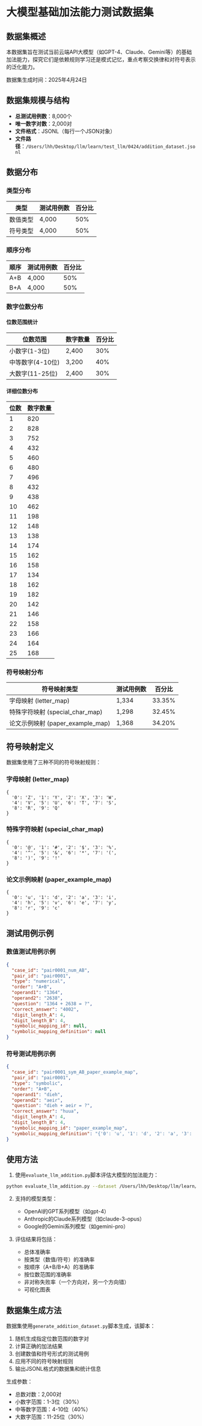 # 大模型基础加法能力测试数据集

## 数据集概述

本数据集旨在测试当前云端API大模型（如GPT-4、Claude、Gemini等）的基础加法能力，探究它们是依赖规则学习还是模式记忆，重点考察交换律和对符号表示的泛化能力。

数据集生成时间：2025年4月24日

## 数据集规模与结构

- **总测试用例数**：8,000个
- **唯一数字对数**：2,000对
- **文件格式**：JSONL（每行一个JSON对象）
- **文件路径**：`/Users/lhh/Desktop/llm/learn/test_llm/0424/addition_dataset.jsonl`

## 数据分布

### 类型分布

| 类型 | 测试用例数 | 百分比 |
|------|------------|--------|
| 数值类型 | 4,000 | 50% |
| 符号类型 | 4,000 | 50% |

### 顺序分布

| 顺序 | 测试用例数 | 百分比 |
|------|------------|--------|
| A+B | 4,000 | 50% |
| B+A | 4,000 | 50% |

### 数字位数分布

#### 位数范围统计

| 位数范围 | 数字数量 | 百分比 |
|----------|----------|--------|
| 小数字(1-3位) | 2,400 | 30% |
| 中等数字(4-10位) | 3,200 | 40% |
| 大数字(11-25位) | 2,400 | 30% |

#### 详细位数分布

| 位数 | 数字数量 |
|------|----------|
| 1 | 820 |
| 2 | 828 |
| 3 | 752 |
| 4 | 432 |
| 5 | 460 |
| 6 | 480 |
| 7 | 496 |
| 8 | 432 |
| 9 | 438 |
| 10 | 462 |
| 11 | 198 |
| 12 | 148 |
| 13 | 138 |
| 14 | 174 |
| 15 | 162 |
| 16 | 158 |
| 17 | 134 |
| 18 | 162 |
| 19 | 182 |
| 20 | 142 |
| 21 | 146 |
| 22 | 158 |
| 23 | 166 |
| 24 | 164 |
| 25 | 168 |

### 符号映射分布

| 符号映射类型 | 测试用例数 | 百分比 |
|--------------|------------|--------|
| 字母映射 (letter_map) | 1,334 | 33.35% |
| 特殊字符映射 (special_char_map) | 1,298 | 32.45% |
| 论文示例映射 (paper_example_map) | 1,368 | 34.20% |

## 符号映射定义

数据集使用了三种不同的符号映射规则：

### 字母映射 (letter_map)
```
{
  '0': 'Z', '1': 'Y', '2': 'X', '3': 'W', 
  '4': 'V', '5': 'U', '6': 'T', '7': 'S', 
  '8': 'R', '9': 'Q'
}
```

### 特殊字符映射 (special_char_map)
```
{
  '0': '@', '1': '#', '2': '$', '3': '%', 
  '4': '^', '5': '&', '6': '*', '7': '(', 
  '8': ')', '9': '!'
}
```

### 论文示例映射 (paper_example_map)
```
{
  '0': 'u', '1': 'd', '2': 'a', '3': 'i', 
  '4': 'h', '5': 'v', '6': 'e', '7': 'y', 
  '8': 'r', '9': 'c'
}
```

## 测试用例示例

### 数值测试用例示例
```json
{
  "case_id": "pair0001_num_AB",
  "pair_id": "pair0001",
  "type": "numerical",
  "order": "A+B",
  "operand1": "1364",
  "operand2": "2638",
  "question": "1364 + 2638 = ?",
  "correct_answer": "4002",
  "digit_length_A": 4,
  "digit_length_B": 4,
  "symbolic_mapping_id": null,
  "symbolic_mapping_definition": null
}
```

### 符号测试用例示例
```json
{
  "case_id": "pair0001_sym_AB_paper_example_map",
  "pair_id": "pair0001",
  "type": "symbolic",
  "order": "A+B",
  "operand1": "dieh",
  "operand2": "aeir",
  "question": "dieh + aeir = ?",
  "correct_answer": "huua",
  "digit_length_A": 4,
  "digit_length_B": 4,
  "symbolic_mapping_id": "paper_example_map",
  "symbolic_mapping_definition": "{'0': 'u', '1': 'd', '2': 'a', '3': 'i', '4': 'h', '5': 'v', '6': 'e', '7': 'y', '8': 'r', '9': 'c'}"
}
```

## 使用方法

1. 使用`evaluate_llm_addition.py`脚本评估大模型的加法能力：
```bash
python evaluate_llm_addition.py --dataset /Users/lhh/Desktop/llm/learn/test_llm/0424/addition_dataset.jsonl --model 模型名称 --api_key API密钥 --output_dir 输出目录
```

2. 支持的模型类型：
   - OpenAI的GPT系列模型（如gpt-4）
   - Anthropic的Claude系列模型（如claude-3-opus）
   - Google的Gemini系列模型（如gemini-pro）

3. 评估结果将包括：
   - 总体准确率
   - 按类型（数值/符号）的准确率
   - 按顺序（A+B/B+A）的准确率
   - 按位数范围的准确率
   - 非对称失败率（一个方向对，另一个方向错）
   - 可视化图表

## 数据集生成方法

数据集使用`generate_addition_dataset.py`脚本生成，该脚本：
1. 随机生成指定位数范围的数字对
2. 计算正确的加法结果
3. 创建数值和符号形式的测试用例
4. 应用不同的符号映射规则
5. 输出JSONL格式的数据集和统计信息

生成参数：
- 总数对数：2,000对
- 小数字范围：1-3位（30%）
- 中等数字范围：4-10位（40%）
- 大数字范围：11-25位（30%）
